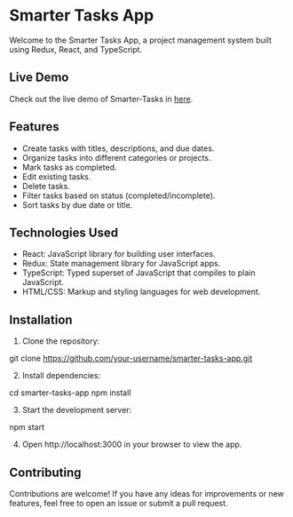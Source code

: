 # Smarter Tasks App

Welcome to the Smarter Tasks App, a project management system built using Redux, React, and TypeScript.

## Live Demo

Check out the live demo of Smarter-Tasks in  [here](https://helpful-gumdrop-ec55b5.netlify.app/).

## Features

- Create tasks with titles, descriptions, and due dates.
- Organize tasks into different categories or projects.
- Mark tasks as completed.
- Edit existing tasks.
- Delete tasks.
- Filter tasks based on status (completed/incomplete).
- Sort tasks by due date or title.

## Technologies Used

- React: JavaScript library for building user interfaces.
- Redux: State management library for JavaScript apps.
- TypeScript: Typed superset of JavaScript that compiles to plain JavaScript.
- HTML/CSS: Markup and styling languages for web development.

## Installation

1. Clone the repository:

git clone https://github.com/your-username/smarter-tasks-app.git

2. Install dependencies:

cd smarter-tasks-app
npm install


3. Start the development server:

npm start

4. Open http://localhost:3000 in your browser to view the app.

## Contributing

Contributions are welcome! If you have any ideas for improvements or new features, feel free to open an issue or submit a pull request.
